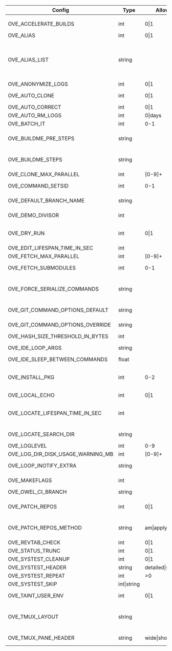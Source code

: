 | Config                              | Type           | Allowed               | Affect                                  | Description                                                                        | Default value
|-|-|-|-|-|-|
|                                     |                |
| OVE_ACCELERATE_BUILDS               | int           | 0\|1                   | all-build-commands                     | prefix build acceleration tools (ccache/icecream) to PATH                          | 0                                                                                                                                                                       |
| OVE_ALIAS                           | int           | 0\|1                   |                                        | enable/disable aliases defined in OVE_ALIAS_LIST                                   | 0                                                                                                                                                                       |
| OVE_ALIAS_LIST                      | string        |                        |                                        | semi-colon separated list of shell aliases                                         | a=ove-ahead;b=ove-behind;d=ove-diff;f=ove-fetch;ff=ove-fetch-fetched;h=ove-list-aliases;n=ove-news;s=ove-status;sa=ove-show-ahead;sb=ove-show-behind;sn=ove-show-news   |
| OVE_ANONYMIZE_LOGS                  | int           | 0\|1                   | all                                    | try to anonymize logs by removing user specific info                               | 0                                                                                                                                                                       |
| OVE_AUTO_CLONE                      | int           | 0\|1                   | all-build-commands                     | automatically clone repos                                                          | 0                                                                                                                                                                       |
| OVE_AUTO_CORRECT                    | int           | 0\|1                   | all                                    | automatically correct commands                                                     | 0                                                                                                                                                                       |
| OVE_AUTO_RM_LOGS                    | int           | 0\|days                | all                                    | automatically remove OVE logs                                                      | 0                                                                                                                                                                       |
| OVE_BATCH_IT                        | int           | 0-1                    | all                                    | run commands using ts/tsp batch system                                             | 0                                                                                                                                                                       |
| OVE_BUILDME_PRE_STEPS               | string        |                        | buildme buildme-parallel               | project step(s) to run without build order considerations                          | bootstrap                                                                                                                                                               |
| OVE_BUILDME_STEPS                   | string        |                        | buildme buildme-parallel               | project step(s) to run                                                             | configure build install                                                                                                                                                 |
| OVE_CLONE_MAX_PARALLEL              | int           | [0-9]+                 | fetch                                  | max number of 'git clone' to run in parallel                                       | 0                                                                                                                                                                       |
| OVE_COMMAND_SETSID                  | int           | 0-1                    | all                                    | run non-terminal commands in a separate session (SID)                              | 0                                                                                                                                                                       |
| OVE_DEFAULT_BRANCH_NAME             | string        |                        | add-repo unittest                      | default branch name                                                                | main                                                                                                                                                                    |
| OVE_DEMO_DIVISOR                    | int           |                        | demo                                   | divisor sent to 'lastlog-replay' and later to 'scriptreplay'                       | 20                                                                                                                                                                      |
| OVE_DRY_RUN                         | int           | 0\|1                   | all-build-commands systest             | dry-run                                                                            | 0                                                                                                                                                                       |
| OVE_EDIT_LIFESPAN_TIME_IN_SEC       | int           |                        | emacs vi                               | cache ls-files and ls-modified-files                                               | 30                                                                                                                                                                      |
| OVE_FETCH_MAX_PARALLEL              | int           | [0-9]+                 | fetch                                  | max number of 'git fetch' to run in parallel                                       | 0                                                                                                                                                                       |
| OVE_FETCH_SUBMODULES                | int           | 0-1                    | add-repo,fetch                         | automatically run 'ove import-submodules' on inital clone                          | 1                                                                                                                                                                       |
| OVE_FORCE_SERIALIZE_COMMANDS        | string        |                        | all-parallel-build-commands            | force OVE to serialize one or more project steps                                   |                                                                                                                                                                         |
| OVE_GIT_COMMAND_OPTIONS_DEFAULT     | string        |                        | all commands                           | semi-colon separated list of git command options (defaults)                        | run list-git-command-options                                                                                                                                            |
| OVE_GIT_COMMAND_OPTIONS_OVERRIDE    | string        |                        | all commands                           | semi-colon separated list of git command options (overrides)                       |                                                                                                                                                                         |
| OVE_HASH_SIZE_THRESHOLD_IN_BYTES    | int           |                        | all                                    | do not run md5sum on large files                                                   | 104857600                                                                                                                                                               |
| OVE_IDE_LOOP_ARGS                   | string        |                        | ide                                    | semi-colon separated list of arguments to 'ove-loop' to launch                     | 3600 0 0 fetch;60 1 0 ahead;3600 0 0 news                                                                                                                               |
| OVE_IDE_SLEEP_BETWEEN_COMMANDS      | float         |                        | ide                                    | sleep between each command                                                         | 0.5                                                                                                                                                                     |
| OVE_INSTALL_PKG                     | int           | 0-2                    | buildme buildme-parallel install-pkg   | skip (=0), install (=1) or prompt (=2) packages                                    | 2                                                                                                                                                                       |
| OVE_LOCAL_ECHO                      | int           | 0\|1                   | all                                    | print command-to-be-executed on stderr                                             | 0                                                                                                                                                                       |
| OVE_LOCATE_LIFESPAN_TIME_IN_SEC     | int           |                        | cd forowel locate locate-all refresh   | local OVE workspace cache lifespan                                                 | 86400                                                                                                                                                                   |
| OVE_LOCATE_SEARCH_DIR               | string        |                        | locate                                 | where to search for OVE workspaces (only if 'locate' is unavailable)               | ${HOME}                                                                                                                                                                 |
| OVE_LOGLEVEL                        | int           | 0-9                    | all                                    | set a specific log level                                                           | 1                                                                                                                                                                       |
| OVE_LOG_DIR_DISK_USAGE_WARNING_MB   | int           | [0-9]+                 | all                                    | threshold when logs take too much space                                            | 100                                                                                                                                                                     |
| OVE_LOOP_INOTIFY_EXTRA              | string        |                        | loop                                   | semi-colon separated list of additional files/directories to watch using inotify   |                                                                                                                                                                         |
| OVE_MAKEFLAGS                       | int           |                        | all-build-commands                     | passed on to 'make' based build systems through MAKEFLAGS                          | -j${getconf _NPROCESSORS_ONLN}                                                                                                                                          |
| OVE_OWEL_CI_BRANCH                  | string        |                        | log                                    | branch to use for 'ove log'                                                        | origin/${OVE_DEFAULT_BRANCH_NAME}                                                                                                                                       |
| OVE_PATCH_REPOS                     | int           | 0\|1                   | patch-repo pull source                 | if set, use OVE_PATCH_REPOS_METHOD to apply patches                                | 1                                                                                                                                                                       |
| OVE_PATCH_REPOS_METHOD              | string        | am\|apply\|auto        | patch-repo pull source                 | patch method                                                                       | apply                                                                                                                                                                   |
| OVE_REVTAB_CHECK                    | int           | 0\|1                   | all                                    | keep repos in-sync with 'revtab'                                                   | 1                                                                                                                                                                       |
| OVE_STATUS_TRUNC                    | int           | 0\|1                   | status                                 | truncate output to fit terminal                                                    | 1                                                                                                                                                                       |
| OVE_SYSTEST_CLEANUP                 | int           | 0\|1                   | systest                                | cleanup child procs after each systest                                             | 0                                                                                                                                                                       |
| OVE_SYSTEST_HEADER                  | string        | detailed\|short\|off   | systest                                | systest text detail level                                                          | short                                                                                                                                                                   |
| OVE_SYSTEST_REPEAT                  | int           | >0                     | systest                                | repeat tests                                                                       | 1                                                                                                                                                                       |
| OVE_SYSTEST_SKIP                    | int\|string   |                        | systest                                | skip every nth test or specific tests                                              | 1                                                                                                                                                                       |
| OVE_TAINT_USER_ENV                  | int           | 0\|1                   | user's env                             | taint user's PATH/LD_LIBRARY_PATH/PKG_CONFIG/MAKEFLAGS                             | 1                                                                                                                                                                       |
| OVE_TMUX_LAYOUT                     | string        |                        | less-lastlog loop run tail-lastlog     | tmux layout to use when launching new panes                                        | tiled                                                                                                                                                                   |
| OVE_TMUX_PANE_HEADER                | string        | wide\|short\|off       | fzf loop run                           | header style for tmux panes                                                        | short                                                                                                                                                                   |
